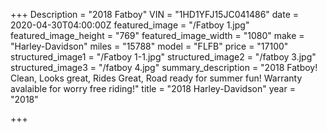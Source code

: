 +++
Description = "2018 Fatboy"
VIN = "1HD1YFJ15JC041486"
date = 2020-04-30T04:00:00Z
featured_image = "/Fatboy 1.jpg"
featured_image_height = "769"
featured_image_width = "1080"
make = "Harley-Davidson"
miles = "15788"
model = "FLFB"
price = "17100"
structured_image1 = "/Fatboy 1-1.jpg"
structured_image2 = "/fatboy 3.jpg"
structured_image3 = "/fatboy 4.jpg"
summary_description = "2018 Fatboy! Clean, Looks great, Rides Great, Road ready for summer fun! Warranty avalaible for worry free riding!"
title = "2018 Harley-Davidson"
year = "2018"

+++
